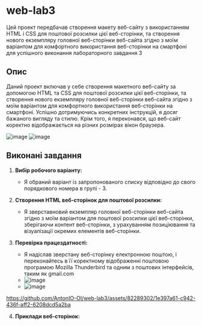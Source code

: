 # web-lab3
Цей проект передбачав створення макету веб-сайту з використанням HTML і CSS для поштової розсилки цієї  веб-сторінки, та створення нового екземпляру головної веб-сторінки веб-сайта згідно з моїм варіантом для комфортного використання веб-сторінки на смартфоні для успішного виконання лабораторного завдання 3

## Опис
Даний проект включав у себе створення макетного веб-сайту за допомогою HTML та CSS для поштової розсилки цієї  веб-сторінки, та створення нового екземпляру головної веб-сторінки веб-сайта згідно з моїм варіантом для комфортного використання веб-сторінки на смартфоні. Успішно дотримуючись конкретних інструкцій, я досяг бажаного вигляду та стилю. Крім того, я переконався, що веб-сайт коректно відображається на різних розмірах вікон браузера.

![image](https://github.com/AntonIO-OI/web-lab1/assets/82289302/04e0dc90-0533-4cb8-8a8e-b974ceb37e7b)
![image](https://github.com/AntonIO-OI/web-lab3/assets/82289302/fc4fa60c-a817-4259-8bed-c1717831a65a)


## Виконані завдання

1. **Вибір робочого варіанту:**
   - Я обраний варіант із запропонованого списку відповідно до свого порядкового номера в групі - 3.

2. **Створення HTML веб-сторінок для поштової розсилки:**
   - Я зверставновий екземпляр головної веб-сторінки веб-сайта згідно з моїм варіантом для поштової розсилки цієї веб-сторінки, зберігаючи контент веб-сторінки, з урахуванням позиціювання та візуалізації окремих елементів веб-сторінки.

3. **Перевірка працездатності:**
   - Я надіслав зверстану веб-сторінку електронною поштою, і переконайтесь в її коректному відображенні поштовою програмою Mozilla Thunderbird та одним з поштових інтерфейсів, таким як gmail.com
   - ![image](https://github.com/AntonIO-OI/web-lab3/assets/82289302/6cd88e75-73bc-492f-a3b8-34d65f574b60)
   - ![image](https://github.com/AntonIO-OI/web-lab3/assets/82289302/dd60f98c-cefa-4498-8e56-1d76cc7b8605)

https://github.com/AntonIO-OI/web-lab3/assets/82289302/1e397a61-c942-436f-aff2-6208dcd5a2ba




4. **Приклади веб-сторінок:**
